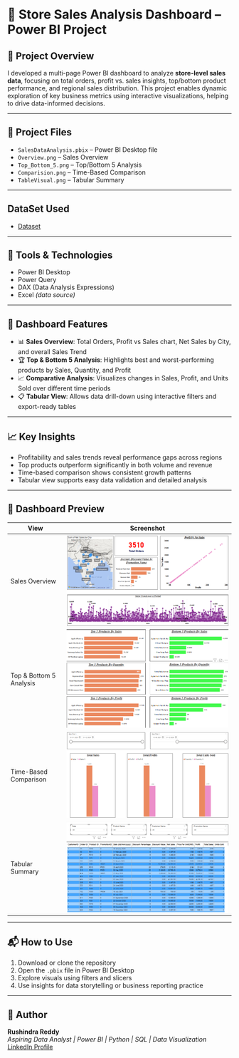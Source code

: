 # 🏪 Store Sales Analysis Dashboard – Power BI Project

## 📝 Project Overview

I developed a multi-page Power BI dashboard to analyze **store-level sales data**, focusing on total orders, profit vs. sales insights, top/bottom product performance, and regional sales distribution. This project enables dynamic exploration of key business metrics using interactive visualizations, helping to drive data-informed decisions.

---

## 📁 Project Files
- `SalesDataAnalysis.pbix` – Power BI Desktop file
- `Overview.png` – Sales Overview
- `Top_Bottom_5.png` – Top/Bottom 5 Analysis
- `Comparision.png` – Time-Based Comparison
- `TableVisual.png` – Tabular Summary

---

## DataSet Used

- <a href="https://github.com/rushindrareddyyasa/Store_Data_Analysis-Report/blob/main/StoreData.xlsx">Dataset</a>

---

## 🔧 Tools & Technologies
- Power BI Desktop  
- Power Query  
- DAX (Data Analysis Expressions)  
- Excel *(data source)*

---

## 📌 Dashboard Features

- 📊 **Sales Overview**: Total Orders, Profit vs Sales chart, Net Sales by City, and overall Sales Trend  
- 🏆 **Top & Bottom 5 Analysis**: Highlights best and worst-performing products by Sales, Quantity, and Profit  
- 📈 **Comparative Analysis**: Visualizes changes in Sales, Profit, and Units Sold over different time periods  
- 📋 **Tabular View**: Allows data drill-down using interactive filters and export-ready tables

---

## 📈 Key Insights
- Profitability and sales trends reveal performance gaps across regions
- Top products outperform significantly in both volume and revenue
- Time-based comparison shows consistent growth patterns
- Tabular view supports easy data validation and detailed analysis

---

## 📸 Dashboard Preview

| View | Screenshot |
|------|------------|
| Sales Overview | ![Overview](Overview.png) |
| Top & Bottom 5 Analysis | ![Top & Bottom 5](Top_Bottom_5.png) |
| Time-Based Comparison | ![Comparision](Comparision.png) |
| Tabular Summary | ![Table View](TableVisual.png) |

---

## 📬 How to Use
1. Download or clone the repository
2. Open the `.pbix` file in Power BI Desktop
3. Explore visuals using filters and slicers
4. Use insights for data storytelling or business reporting practice

---

## 📢 Author
**Rushindra Reddy**  
*Aspiring Data Analyst | Power BI | Python | SQL | Data Visualization*  
[LinkedIn Profile](https://www.linkedin.com)
